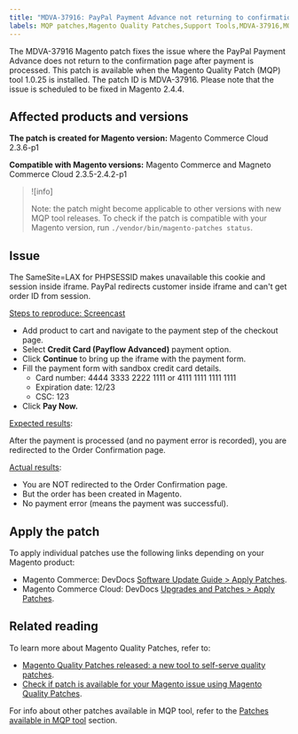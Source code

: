 ```yaml
---
title: "MDVA-37916: PayPal Payment Advance not returning to confirmation page"
labels: MQP patches,Magento Quality Patches,Support Tools,MDVA-37916,MQP fixes,Magento Commerce Cloud,MQP 1.0.25,2.4.4,2.3.6-p1,2.3.5-p1,2.3.5-p2,2.4.0,2.3.6,2.3.7,2.4.2,2.4.1-p1,2.4.2-p1,
---
```


The MDVA-37916 Magento patch fixes the issue where the PayPal Payment Advance does not return to the confirmation page after payment is processed. This patch is available when the Magento Quality Patch (MQP) tool 1.0.25 is installed. The patch ID is MDVA-37916. Please note that the issue is scheduled to be fixed in Magento 2.4.4.

## Affected products and versions

**The patch is created for Magento version:**
Magento Commerce Cloud 2.3.6-p1

**Compatible with Magento versions:**
Magento Commerce and Magneto Commerce Cloud 2.3.5-2.4.2-p1

>![info]
>
>Note: the patch might become applicable to other versions with new MQP tool releases. To check if the patch is compatible with your Magento version, run `./vendor/bin/magento-patches status`.

## Issue
The SameSite=LAX for PHPSESSID makes unavailable this cookie and session inside iframe. PayPal redirects customer inside iframe and can't get order ID from session.

<ins>Steps to reproduce: [Screencast](https://assets.adobe.com/public/025d479b-5796-4772-6f3d-adc86306a799)</ins>

* Add product to cart and navigate to the payment step of the checkout page.
* Select **Credit Card (Payflow Advanced)** payment option.
* Click **Continue** to bring up the iframe with the payment form.
* Fill the payment form with sandbox credit card details.
     * Card number: 4444 3333 2222 1111 or 4111 1111 1111 1111
     * Expiration date: 12/23
     * CSC: 123
* Click **Pay Now.**

<ins>Expected results</ins>:  

After the payment is processed (and no payment error is recorded), you are redirected to the Order Confirmation page.

<ins>Actual results</ins>:
* You are NOT redirected to the Order Confirmation page.
* But the order has been created in Magento.
* No payment error (means the payment was successful).

## Apply the patch

To apply individual patches use the following links depending on your Magento product:

* Magento Commerce: DevDocs [Software Update Guide > Apply Patches](https://devdocs.magento.com/guides/v2.4/comp-mgr/patching/mqp.html).
* Magento Commerce Cloud: DevDocs [Upgrades and Patches > Apply Patches](https://devdocs.magento.com/cloud/project/project-patch.html).

## Related reading

To learn more about Magento Quality Patches, refer to:

* [Magento Quality Patches released: a new tool to self-serve quality patches](https://support.magento.com/hc/en-us/articles/360047139492).
* [Check if patch is available for your Magento issue using Magento Quality Patches](https://support.magento.com/hc/en-us/articles/360047125252).

For info about other patches available in MQP tool, refer to the [Patches available in MQP tool](https://support.magento.com/hc/en-us/sections/360010506631-Patches-available-in-MQP-tool-) section.
